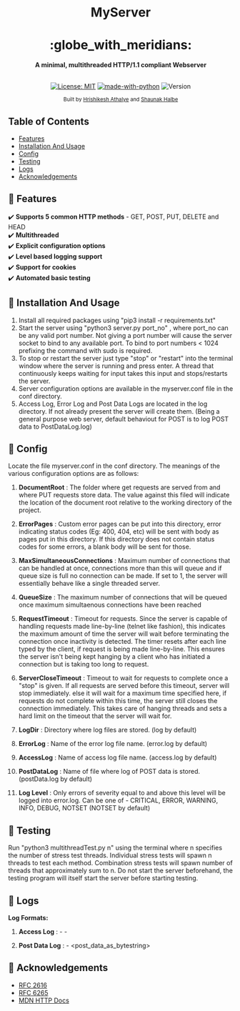<h1 align="center">MyServer</h1>

<div align="center">
  <h1>:globe_with_meridians:</h1>
</div>
<div align="center">
  <strong>A minimal, multithreaded HTTP/1.1 compliant Webserver</strong>
</div>
<br />

<div align="center">
  
 [![License: MIT](https://img.shields.io/badge/License-MIT-yellow.svg)](https://opensource.org/licenses/MIT)
 [![made-with-python](https://img.shields.io/badge/Made%20with-Python-1f425f.svg)](https://www.python.org/)
 ![Version](https://img.shields.io/badge/version-1.0-blue])
</div>
  
<div align="center">
  <sub>Built by
  <a href="https://github.com/hrishikeshathalye">Hrishikesh Athalye</a> and
  <a href="https://github.com/shaunak27">Shaunak Halbe</a>  
</div>

## Table of Contents
- [Features](#features)
- [Installation And Usage](#installation_and_usage)
- [Config](#config)
- [Testing](#testing)
- [Logs](#logs)
- [Acknowledgements](#acks)

## 🎯 Features <a name="features"></a>
:heavy_check_mark: __Supports 5 common HTTP methods__ - GET, POST, PUT, DELETE and HEAD <br>
:heavy_check_mark: __Multithreaded__ <br>
:heavy_check_mark: __Explicit configuration options__ <br>
:heavy_check_mark: __Level based logging support__ <br>
:heavy_check_mark: __Support for cookies__ <br>
:heavy_check_mark: __Automated basic testing__ <br>

## 🎯 Installation And Usage <a name="installation_and_usage"></a>
1. Install all required packages using "pip3 install -r requirements.txt"
2. Start the server using "python3 server.py port_no" , where port_no can be any valid port number. Not giving a port number will cause the server socket to bind to any available port. To bind to port numbers < 1024 prefixing the command with sudo is required.
3. To stop or restart the server just type "stop" or "restart" into the terminal window where the server is running and press enter. A thread that continuously keeps waiting for input takes this input and stops/restarts the server.
4. Server configuration options are available in the myserver.conf file in the conf directory.
5. Access Log, Error Log and Post Data Logs are located in the log directory. If not already present the server will create them.
(Being a general purpose web server, default behaviout for POST is to log POST data to PostDataLog.log)

## 🎯 Config <a name="config"></a>
Locate the file myserver.conf in the conf directory. The meanings of the various configuration options are as follows:

1. __DocumentRoot__ : The folder where get requests are served from and where PUT requests store data. The value against this filed will indicate the location of the document root relative to the working directory of the project.

2. __ErrorPages__ : Custom error pages can be put into this directory, error indicating status codes (Eg: 400, 404, etc) will be sent with body as pages put in this directory. If this directory does not contain status codes for some errors, a blank body will be sent for those.

3. __MaxSimultaneousConnections__ : Maximum number of connections that can be handled at once, connections more than this will queue and if queue size is full no connection can be made. If set to 1, the server will essentially behave like a single threaded server.

4. __QueueSize__ : The maximum number of connections that will be queued once maximum simultaenous connections have been reached

5. __RequestTimeout__ : Timeout for requests. Since the server is capable of handling requests made line-by-line (telnet like fashion), this indicates the maximum amount of time the server will wait before terminating the connection once inactivity is detected. The timer resets after each line typed by the client, if request is being made line-by-line. This ensures the server isn't being kept hanging by a client who has initiated a connection but is taking too long to request. 

6. __ServerCloseTimeout__ : Timeout to wait for requests to complete once a "stop" is given. If all requests are served before this timeout, server will stop immediately. else it will wait for a maximum time specified here, if requests do not complete within this time, the server still closes the connection immediately. This takes care of hanging threads and sets a hard limit on the timeout that the server will wait for.

7. __LogDir__ : Directory where log files are stored. (log by default)

8. __ErrorLog__ : Name of the error log file name. (error.log by default)

9. __AccessLog__ : Name of access log file name. (access.log by default)

10. __PostDataLog__ :  Name of file where log of POST data is stored. (postData.log by default)

11. __Log Level__ : Only errors of severity equal to and above this level will be logged into error.log. Can be one of - CRITICAL, ERROR, WARNING, INFO, DEBUG, NOTSET (NOTSET by default)

## 🎯 Testing <a name="testing"></a>
Run "python3 multithreadTest.py n" using the terminal where n specifies the number of stress test threads. Individual stress tests will spawn n threads to test each method.
Combination stress tests will spawn number of threads that approximately sum to n.
Do not start the server beforehand, the testing program will itself start the server before starting testing.

## 🎯 Logs <a name="logs"></a>
__Log Formats:__

1. __Access Log__ :
<Ip-of-client> - - <date> <request-line> <response-status-code> <size-of-response-body-in-bytes> <referer> <user-agent> <value of set cookie header in response> <value of cookie header in request>

2. __Post Data Log__ : 
<datetime> - <post_data_as_bytestring>

## 🎯 Acknowledgements <a name="acks"></a>
* [RFC 2616](https://tools.ietf.org/html/rfc2616)
* [RFC 6265](https://tools.ietf.org/html/rfc6265)
* [MDN HTTP Docs](https://developer.mozilla.org/en-US/docs/Web/HTTP)
